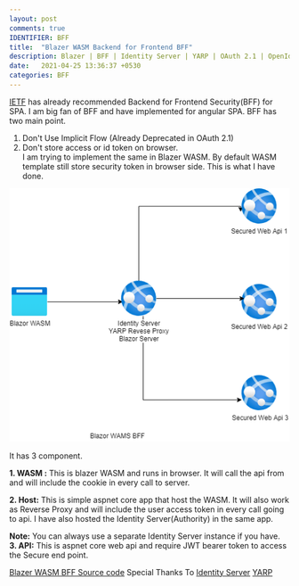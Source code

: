 ```yaml
---
layout: post
comments: true
IDENTIFIER: BFF 
title:  "Blazer WASM Backend for Frontend BFF"
description: Blazer | BFF | Identity Server | YARP | OAuth 2.1 | OpenId Connect| Security |
date:   2021-04-25 13:36:37 +0530
categories: BFF
---
```

[IETF](https://tools.ietf.org/html/draft-parecki-oauth-browser-based-apps-02#section-6.2) 
has already recommended Backend for Frontend Security(BFF) for SPA.
I am big fan of BFF and have implemented for angular SPA.
BFF has two main point.
1. Don't Use Implicit Flow (Already Deprecated in OAuth 2.1)
2. Don't store access or id token on browser.   
I am trying to implement the same in  Blazer WASM.
By default WASM template still store security token in browser side. 
This is what I have done. 
<img alt='BFF' src='/assets/BlazorWASMBFF.png'>

It has 3 component.

**1. WASM :**
 This is blazer WASM and runs in browser. It will call the api from and will include the cookie in every call to server.
 
**2. Host:** This is simple aspnet core app that host the WASM.
It will also work as Reverse Proxy and will include the user access token in every call going to api. I have also hosted the Identity Server(Authority) in the same app.  

**Note:** You can always use a separate Identity Server instance if you have.  
**3. API:** This is aspnet core web api and require JWT bearer token  to access the Secure end point.

[Blazer WASM BFF Source code](https://github.com/som-nitjsr/BlazorWASMBFF)
Special Thanks To
[Identity Server](https://github.com/IdentityServer/IdentityServer4)
 [YARP](https://github.com/microsoft/reverse-proxy)



